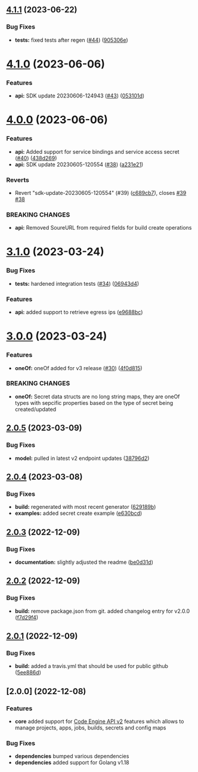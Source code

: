 ## [4.1.1](https://github.ibm.com/coligo/go-sdk/compare/v4.1.0...v4.1.1) (2023-06-22)


### Bug Fixes

* **tests:** fixed tests after regen ([#44](https://github.ibm.com/coligo/go-sdk/issues/44)) ([905306e](https://github.ibm.com/coligo/go-sdk/commit/905306e9fe8797a2966f7e1600bd28c281e27c19))

# [4.1.0](https://github.ibm.com/coligo/go-sdk/compare/v4.0.0...v4.1.0) (2023-06-06)


### Features

* **api:** SDK update 20230606-124943 ([#43](https://github.ibm.com/coligo/go-sdk/issues/43)) ([053101d](https://github.ibm.com/coligo/go-sdk/commit/053101d233398d4082f720d9993aeeafa9323e17))

# [4.0.0](https://github.ibm.com/coligo/go-sdk/compare/v3.1.0...v4.0.0) (2023-06-06)


### Features

* **api:** Added support for service bindings and service access secret ([#40](https://github.ibm.com/coligo/go-sdk/issues/40)) ([438d269](https://github.ibm.com/coligo/go-sdk/commit/438d2694c95b60dd9797865bb22c4bd8a186531f))
* **api:** SDK update 20230605-120554 ([#38](https://github.ibm.com/coligo/go-sdk/issues/38)) ([a231e21](https://github.ibm.com/coligo/go-sdk/commit/a231e21ee040479743b31c99e4e0dfd0fde5e17c))


### Reverts

* Revert "sdk-update-20230605-120554" (#39) ([c689cb7](https://github.ibm.com/coligo/go-sdk/commit/c689cb731e74f0a31a4f5d728c4ee94154d84cf7)), closes [#39](https://github.ibm.com/coligo/go-sdk/issues/39) [#38](https://github.ibm.com/coligo/go-sdk/issues/38)


### BREAKING CHANGES

* **api:** Removed SoureURL from required fields for build create operations

# [3.1.0](https://github.ibm.com/coligo/go-sdk/compare/v3.0.0...v3.1.0) (2023-03-24)


### Bug Fixes

* **tests:** hardened integration tests ([#34](https://github.ibm.com/coligo/go-sdk/issues/34)) ([06943d4](https://github.ibm.com/coligo/go-sdk/commit/06943d4dddc3f482703e75b24f0fd86b9773aece))


### Features

* **api:** added support to retrieve egress ips ([e9688bc](https://github.ibm.com/coligo/go-sdk/commit/e9688bc8a17dc8396d9fb30921fd37a2a2564aea))

# [3.0.0](https://github.ibm.com/coligo/go-sdk/compare/v2.0.5...v3.0.0) (2023-03-24)


### Features

* **oneOf:** oneOf added for v3 release ([#30](https://github.ibm.com/coligo/go-sdk/issues/30)) ([4f0d815](https://github.ibm.com/coligo/go-sdk/commit/4f0d8151e978e9f0cb22cb05a99481300129a81f))


### BREAKING CHANGES

* **oneOf:** Secret data structs are no long string maps, they are oneOf types with sepcific properties based on the type of secret being created/updated

## [2.0.5](https://github.ibm.com/coligo/go-sdk/compare/v2.0.4...v2.0.5) (2023-03-09)


### Bug Fixes

* **model:** pulled in latest v2 endpoint updates ([38796d2](https://github.ibm.com/coligo/go-sdk/commit/38796d2175b9b01a09776d707c8dc35700e3d74f))

## [2.0.4](https://github.ibm.com/coligo/go-sdk/compare/v2.0.3...v2.0.4) (2023-03-08)


### Bug Fixes

* **build:** regenerated with most recent generator ([629189b](https://github.ibm.com/coligo/go-sdk/commit/629189b74e9fbdb8e5a58f2f0d6896e025140744))
* **examples:** added secret create example ([e630bcd](https://github.ibm.com/coligo/go-sdk/commit/e630bcdaf6ea18e138f0431d03bf21650973b445))

## [2.0.3](https://github.ibm.com/coligo/go-sdk/compare/v2.0.2...v2.0.3) (2022-12-09)


### Bug Fixes

* **documentation:** slightly adjusted the readme ([be0d31d](https://github.ibm.com/coligo/go-sdk/commit/be0d31d57f833e5a0050db5897055ccf4cea86fd))

## [2.0.2](https://github.ibm.com/coligo/go-sdk/compare/v2.0.1...v2.0.2) (2022-12-09)


### Bug Fixes

* **build:** remove package.json from git. added changelog entry for v2.0.0 ([f7d29f4](https://github.ibm.com/coligo/go-sdk/commit/f7d29f48a5f5f02befda1bb5e44906250017a20a))

## [2.0.1](https://github.ibm.com/coligo/go-sdk/compare/v2.0.0...v2.0.1) (2022-12-09)


### Bug Fixes

* **build:** added a travis.yml that should be used for public github ([5ee886d](https://github.ibm.com/coligo/go-sdk/commit/5ee886df82e99c0e06c83ab665ac82f2672acb92))


## [2.0.0] (2022-12-08)

### Features

* **core** added support for [Code Engine API v2](https://cloud.ibm.com/apidocs/codeengine/codeengine-v2.0.0) features which allows to manage projects, apps, jobs, builds, secrets and config maps

### Bug Fixes

* **dependencies** bumped various dependencies
* **dependencies** added support for Golang v1.18
